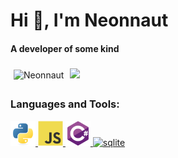 # Hi 👋, I'm Neonnaut

#### A developer of some kind

<div style="display: flex; flex-wrap: wrap;">
  <a alt="Neonnaut's GitHub Stats" style="margin: 5px;">
    <img align="center" src="https://github-readme-stats.vercel.app/api?username=Neonnaut&show_icons=true&theme=dark&locale=en" alt="Neonnaut" />
  </a>
  <a alt="Neonnaut's Programming Languages" style="margin: 5px;">
    <img height="160em" src="https://github-readme-stats.vercel.app/api/top-langs/?username=Neonnaut&layout=compact&langs_count=8&border_color=fff&border_radius=5&bg_color=151515&title_color=fff&text_color=D8C787" />
  </a>
</div>

### Languages and Tools:

<p align="left">
  <a href="https://www.python.org" target="_blank" rel="noreferrer">
    <img src="https://raw.githubusercontent.com/devicons/devicon/master/icons/python/python-original.svg" alt="python" width="40" height="40"/>
  </a>
  <a href="https://www.javascript.com/" target="_blank" rel="noreferrer">
    <img src="https://raw.githubusercontent.com/devicons/devicon/master/icons/javascript/javascript-original.svg" alt="javascript" width="40" height="40"/>
  </a>
  <a href="https://www.w3schools.com/cs/" target="_blank" rel="noreferrer">
    <img src="https://raw.githubusercontent.com/devicons/devicon/master/icons/csharp/csharp-original.svg" alt="csharp" width="40" height="40"/>
  </a>
  <a href="https://www.sqlite.org/" target="_blank" rel="noreferrer">
    <img src="https://www.vectorlogo.zone/logos/sqlite/sqlite-icon.svg" alt="sqlite" width="40" height="40"/>
  </a>
</p>
